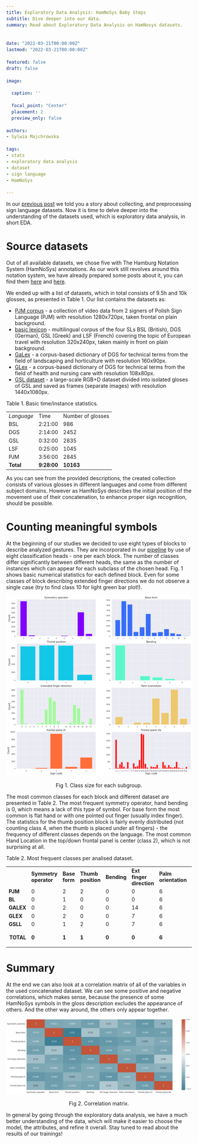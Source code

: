 ```yaml
---
title: Exploratory Data Analysis: HamNoSys Baby Steps
subtitle: Dive deeper into our data.
summary: Read about Exploratory Data Analysis on HamNosys datasets.


date: "2022-03-21T00:00:00Z"
lastmod: "2022-03-21T00:00:00Z"

featured: false
draft: false

image:

  caption: ''

  focal_point: "Center"
  placement: 2
  preview_only: false

authors:
- Sylwia Majchrowska

tags:
- stats
- exploratory data analysis
- dataset
- sign language
- HamNoSys

---
```



In our [previous post](https://www.hearai.pl/post/11-dataset/) we told you a story about collecting, and preprocessing sign language datasets. Now it is time to delve deeper into the understanding of the datasets used, which is exploratory data analysis, in short EDA.


# Source datasets

Out of all available datasets, we chose five with The Hamburg Notation System (HamNoSys) annotations. As our work still revolves around this notation system, we have already prepared some posts about it, you can find them [here](https://www.hearai.pl/post/4-hamnosys/) and [here](https://www.hearai.pl/post/5-hamnosys2/).

We ended up with a list of datasets, which in total consists of 9.5h and 10k glosses, as presented in Table 1. Our list contains the datasets as:



* [PJM corpus](https://www.slownikpjm.uw.edu.pl/en) - a collection of video data from 2 signers of Polish Sign Language (PJM) with resolution 1280x720px, taken frontal on plain background.
* [basic lexicon](https://www.sign-lang.uni-hamburg.de/dicta-sign/portal/concepts/concepts_eng.html) -  multilingual corpus of the four SLs BSL (British), DGS (German), GSL (Greek) and LSF (French) covering the topic of European travel with resolution 320x240px, taken mainly in front on plain background.
* [GaLex](https://www.sign-lang.uni-hamburg.de/galex/intro/vorwort.html#nav1) -  a corpus-based dictionary of DGS for technical terms from the field of landscaping and horticulture with resolution 160x90px.
* [GLex](https://www.sign-lang.uni-hamburg.de/glex/intro/vorwort.html#nav1) -  a corpus-based dictionary of DGS for technical terms from the field of health and nursing care with resolution 108x80px.
* [GSL dataset](https://vcl.iti.gr/dataset/gsl/) - a large-scale RGB+D dataset divided into isolated gloses of GSL and saved as frames (separate images) with resolution 1440x1080px.

Table 1. Basic time/instance statistics.


<table>
  <tr>
   <td><em>Language</em>
   </td>
   <td>Time
   </td>
   <td>Number of glosses
   </td>
  </tr>
  <tr>
   <td>BSL
   </td>
   <td>2:21:00
   </td>
   <td>986
   </td>
  </tr>
  <tr>
   <td>DGS
   </td>
   <td>2:14:00
   </td>
   <td>2452
   </td>
  </tr>
  <tr>
   <td>GSL
   </td>
   <td>0:32:00
   </td>
   <td>2835
   </td>
  </tr>
  <tr>
   <td>LSF
   </td>
   <td>0:25:00
   </td>
   <td>1045
   </td>
  </tr>
  <tr>
   <td>PJM
   </td>
   <td>3:56:00
   </td>
   <td>2845
   </td>
  </tr>
  <tr>
   <td><strong>Total</strong>
   </td>
   <td><strong>9:28:00</strong>
   </td>
   <td><strong>10163</strong>
   </td>
  </tr>
</table>


As you can see from the provided descriptions, the created collection consists of various glosses in different languages and come from different subject domains. However as HamNoSys describes the initial position of the movement use of their concatenation, to enhance proper sign recognition, should be possible.


# Counting meaningful symbols

At the beginning of our studies we decided to use eight types of blocks to describe analyzed gestures. They are incorporated in our [pipeline](https://www.hearai.pl/post/10-pipeline/) by use of eight classification heads - one per each block. The number of classes differ significantly between different heads, the same as the number of instances which can appear for each subclass of the chosen head. Fig. 1 shows basic numerical statistics for each defined block. Even for some classes of block describing extended finger directions we do not observe a single case (try to find class 10 for light green bar plot!).



![](fig2.png)
</p>
<p align = "center">
Fig 1. Class size for each subgroup.
</p>

The most common classes for each block and different dataset are presented in Table 2. The most frequent symmetry operator, hand bending is 0, which means a lack of this type of symbol. For base form the most common is flat hand or with one pointed out finger (usually index finger). The statistics for the thumb position block is fairly evenly distributed (not counting class 4, when the thumb is placed under all fingers) - the frequency of different classes depends on the language. The most common Hand Location in the top/down frontal panel is center (class 2), which is not surprising at all.

Table 2. Most frequent classes per analised dataset.


<table>
  <tr>
   <td>
   </td>
   <td><strong>Symmetry operator</strong>
   </td>
   <td><strong>Base form</strong>
   </td>
   <td><strong>Thumb position</strong>
   </td>
   <td><strong>Bending</strong>
   </td>
   <td><strong>Ext finger direction</strong>
   </td>
   <td><strong>Palm orientation</strong>
   </td>
   <td><strong>Frontal plane l/r</strong>
   </td>
   <td><strong>Frontal plane t/b</strong>
   </td>
  </tr>
  <tr>
   <td><strong>PJM</strong>
   </td>
   <td>0
   </td>
   <td>2
   </td>
   <td>2
   </td>
   <td>0
   </td>
   <td>0
   </td>
   <td>6
   </td>
   <td>2
   </td>
   <td>0
   </td>
  </tr>
  <tr>
   <td><strong>BL</strong>
   </td>
   <td>0
   </td>
   <td>1
   </td>
   <td>0
   </td>
   <td>0
   </td>
   <td>0
   </td>
   <td>6
   </td>
   <td>2
   </td>
   <td>0
   </td>
  </tr>
  <tr>
   <td><strong>GALEX</strong>
   </td>
   <td>0
   </td>
   <td>2
   </td>
   <td>0
   </td>
   <td>0
   </td>
   <td>14
   </td>
   <td>6
   </td>
   <td>2
   </td>
   <td>14
   </td>
  </tr>
  <tr>
   <td><strong>GLEX</strong>
   </td>
   <td>0
   </td>
   <td>2
   </td>
   <td>0
   </td>
   <td>0
   </td>
   <td>7
   </td>
   <td>6
   </td>
   <td>2
   </td>
   <td>0
   </td>
  </tr>
  <tr>
   <td><strong>GSLL</strong>
   </td>
   <td>0
   </td>
   <td>1
   </td>
   <td>2
   </td>
   <td>0
   </td>
   <td>7
   </td>
   <td>6
   </td>
   <td>2
   </td>
   <td>1
   </td>
  </tr>
  <tr>
   <td><p style="text-align: right">
<strong>TOTAL</strong></p>

   </td>
   <td><strong>0</strong>
   </td>
   <td><strong>1</strong>
   </td>
   <td><strong>1</strong>
   </td>
   <td><strong>0</strong>
   </td>
   <td><strong>0</strong>
   </td>
   <td><strong>6</strong>
   </td>
   <td><strong>2</strong>
   </td>
   <td><strong>13</strong>
   </td>
  </tr>
</table>



# Summary

At the end we can also look at a correlation matrix of all of the variables in the used concatenated dataset. We can see some positive and negative correlations, which makes sense, because the presence of some HamNoSys symbols in the gloss description excludes the appearance of others. And the other way around, the others only appear together.






![](./fig1.png)
</p>
<p align = "center">
Fig 2. Correlation matrix.
</p>



In general by going through the exploratory data analysis, we have a much better understanding of the data, which will make it easier to choose the model, the attributes, and refine it overall. Stay tuned to read about the results of our trainings!


